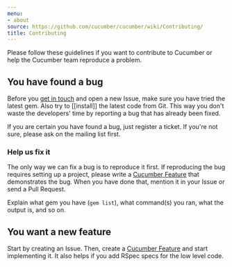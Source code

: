 ```yaml
---
menu:
- about
source: https://github.com/cucumber/cucumber/wiki/Contributing/
title: Contributing
---
```


Please follow these guidelines if you want to contribute to Cucumber or help the Cucumber team reproduce a problem.

## You have found a bug

Before you [get in touch](/about/get-in-touch) and open a new Issue, make sure you have tried the latest gem. Also try to \[\[install]] the latest code from Git. This way you don't waste the developers' time by reporting a bug that has already been fixed.

If you are certain you have found a bug, just register a ticket. If you're not sure, please ask on the mailing list first.

### Help us fix it

The only way we can fix a bug is to reproduce it first. If reproducing the bug requires setting up a project, please write a [Cucumber Feature](/gherkin/feature-introduction/) that demonstrates the bug. When you have done that, mention it in your Issue or send a Pull Request.

Explain what gem you have (`gem list`), what command(s) you ran, what the output is, and so on.

## You want a new feature

Start by creating an Issue. Then, create a [Cucumber Feature](/gherkin/feature-introduction/) and start implementing it. It also helps if you add RSpec specs for the low level code.
